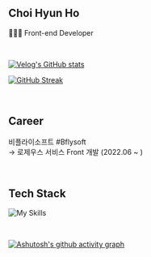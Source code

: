 ## Choi Hyun Ho

🧑🏻‍💻 Front-end Developer

<br>

[![Velog's GitHub stats](https://velog-readme-stats.vercel.app/api?name=hoho_0815&color=dark)](https://choi-hyunho.com/)

[![GitHub Streak](https://streak-stats.demolab.com?user=Choi-HyunHo&theme=tokyonight&hide_border=true&locale=ko)](https://git.io/streak-stats)

<br>

## Career

비플라이소프트 #Bflysoft <br>
→ 로제우스 서비스 Front 개발 (2022.06 ~ )

<br>

## Tech Stack

![My Skills](https://skillicons.dev/icons?i=html,css,js,ts,react,next,redux,styledcomponents)

<br>

[![Ashutosh's github activity graph](https://github-readme-activity-graph.cyclic.app/graph?username=Choi-HyunHo&theme=tokyo-night)](https://github.com/ashutosh00710/github-readme-activity-graph)
